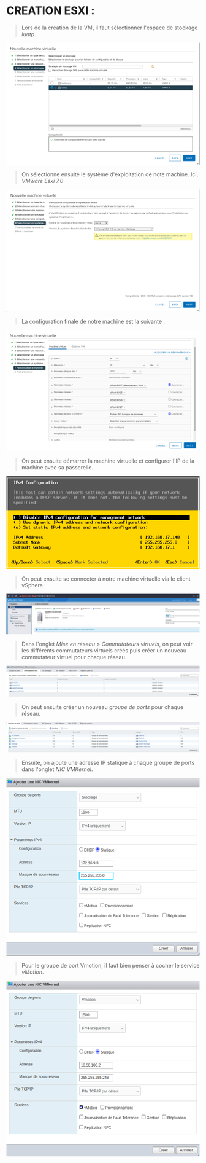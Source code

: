# CREATION ESXI : 

> Lors de la création de la VM, il faut sélectionner l'espace de stockage *luntp*.

![](/images/ESXI/image1.png)

> On sélectionne ensuite le système d'exploitation de note machine. Ici, *VMware Esxi 7.0*

![](/images/ESXI/image2.png)

> La configuration finale de notre machine est la suivante : 

![](/images/ESXI/image3.png)

> On peut ensuite démarrer la machine virtuelle et configurer l'IP de la machine avec sa passerelle.

![](/images/ESXI/image4.png)

> On peut ensuite se connecter à notre machine virtuelle via le client vSphere.

![](/images/ESXI/image5.png)

> Dans l'onglet *Mise en réseau > Commutateurs virtuels*, on peut voir les différents commutateurs virtuels créés puis créer un nouveau commutateur virtuel pour chaque réseau.

![](/images/ESXI/image6.png)

> On peut ensuite créer un nouveau *groupe de ports* pour chaque réseau.

![](/images/ESXI/image7.png)

> Ensuite, on ajoute une adresse IP statique à chaque groupe de ports dans l'onglet *NIC VMKernel*.

![](/images/ESXI/image8.png)

> Pour le groupe de port Vmotion, il faut bien penser à cocher le service *vMotion*.

![](/images/ESXI/image9.png)         